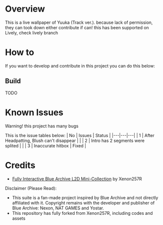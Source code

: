 
# Overview
This is a live wallpaper of Yuuka (Track ver.). because lack of permission, they can took down either contribute if can!
this has been supported on Lively, check lively branch

# How to 
If you want to develop and contribute in this project you can do this below:
## Build
TODO

# Known Issues
Warning! this project has many bugs

This is the issue tables below:
|  No |  Issues |  Status |
|---|---|---|
|  1 | After Headpatting, Blush can't disappear  |   |
| 2  |  Intro has 2 segments were splited |   |
| 3  |  Inaccurate hitbox | Fixed |

# Credits
- [Fully Interactive Blue Archive L2D Mini-Collection](https://steamcommunity.com/sharedfiles/filedetails/?id=2956165539) by Xenon257R 

Disclaimer (Please Read): 
- This suite is a fan-made project inspired by Blue Archive and not directly affiliated with it. Copyright remains with the developer and publisher of Blue Archive: Nexon, NAT GAMES and Yostar.
- This repository has fully forked from Xenon257R, including codes and assets

